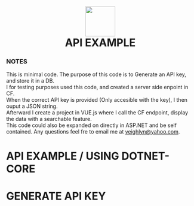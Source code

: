 <h1 align="center"><img src="https://upload.wikimedia.org/wikipedia/commons/e/ee/.NET_Core_Logo.svg" width="80" height="80">
<br>API EXAMPLE<br></h1>

### NOTES

This is minimal code. The purpose of this code is to Generate an API key, and store it in a DB.<br>
I for testing purposes used this code, and created a server side enpoint in CF.<br>
When the correct API key is provided (Only accesible with the key), I then ouput a JSON string.<br>
Afterward I create a project in VUE.js where I call the CF endpoint, display the data with a searchable feature.<br>
This code could also be expanded on directly in ASP.NET and be self contained. 
Any questions feel fre to email me at <veighlyn@yahoo.com>.

# API EXAMPLE / USING  DOTNET-CORE


# GENERATE API KEY
